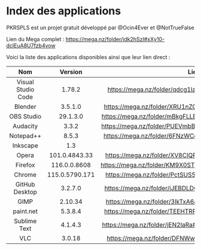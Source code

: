 # Index des applications

PKRSPLS est un projet gratuit développé par @Ocin4Ever et @NotTrueFalse

Lien du Mega complet : https://mega.nz/folder/jdk2hSzI#xXy10-dcIEuA8U7fzb4vow

Voici la liste des applications disponibles ainsi que leur lien direct :

| Nom | Version | Lien | Remarque |
| :-: | :-: | :-: | :-: |
| Visual Studio Code | 1.78.2 | https://mega.nz/folder/qdcg1IaB#6i-xErIaJdzbok76gA7Gmg |
| Blender | 3.5.1.0 | https://mega.nz/folder/XRU1nZQK#vCp_yfP6huN7CUUp3tt72Q |
| OBS Studio | 29.1.3.0 | https://mega.nz/folder/mBkgFLLB#LWCmg86mk6aJ3w5pirYB4Q |
| Audacity | 3.3.2 | https://mega.nz/folder/PUEVmbBR#mCz-Z0x8GGM8k1db_ziP9Q |
| Notepad++ | 8.5.3 | https://mega.nz/folder/6FNzWCoC#phHqAS6X17hyrz49L2_hjQ |
| Inkscape | 1.3 | |
| Opera | 101.0.4843.33 | https://mega.nz/folder/XV8ClQRA#HfoituFLDtlKUAMSD6wDYA |
| Firefox | 116.0.0.8608 | https://mega.nz/folder/KM9X0STQ#kkhSXbLCNdg5DUZdXqVLhw |
| Chrome | 115.0.5790.171 | https://mega.nz/folder/PctSUS5S#gSQ58Tc9t4FNiJKQkunhJQ |
| GitHub Desktop | 3.2.7.0 | https://mega.nz/folder/iJEBDLDC#XxL44SNUKih2k431DbBcVg |
| GIMP | 2.10.34 | https://mega.nz/folder/3IkTxA6a#rDTd01pF8sKk3626SBp4PA |
| paint.net | 5.3.8.4 | https://mega.nz/folder/TEEHTRRL#uWUdh76fAK0cUi4Trt656w |
| Sublime Text | 4.1.4.3 | https://mega.nz/folder/jEN2laRa#f65EFQWyeDZWMyN0HpBoRw |
| VLC | 3.0.18 | https://mega.nz/folder/DFNWwIKa#pL0gxgmlwKZzjtTipAgTiw |
